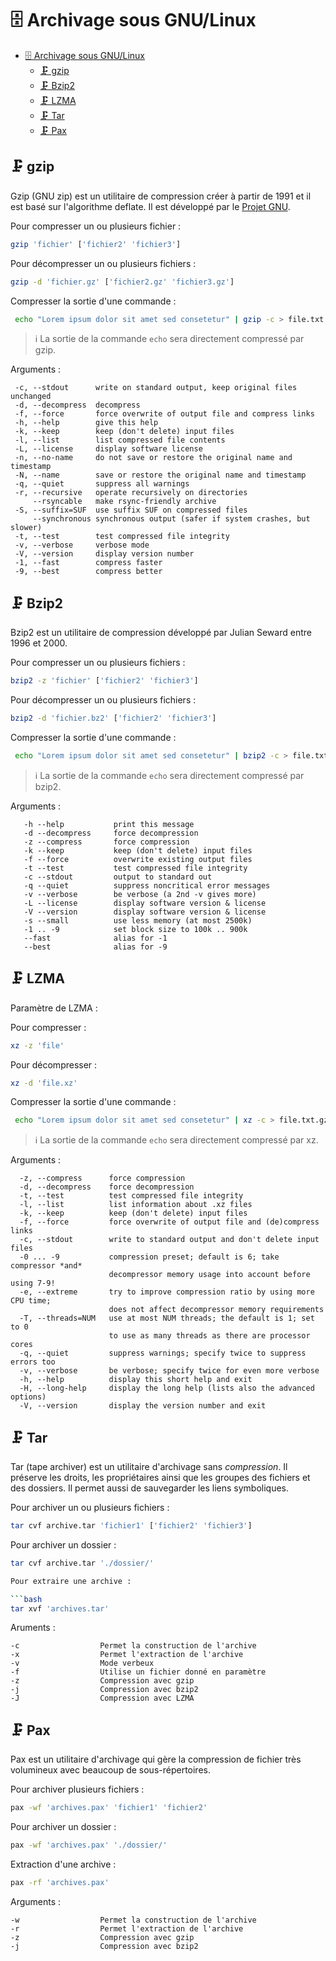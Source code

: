 # 🗄️ Archivage sous GNU/Linux

- [🗄️ Archivage sous GNU/Linux](#️-archivage-sous-gnulinux)
  - [🗜️ gzip](#️-gzip)
  - [🗜️ Bzip2](#️-bzip2)
  - [🗜️ LZMA](#️-lzma)
  - [🗜️ Tar](#️-tar)
  - [🗜️ Pax](#️-pax)

## 🗜️ gzip

Gzip (GNU zip) est un utilitaire de compression créer à partir de 1991 et il est basé sur l'algorithme deflate. Il est développé par le [Projet GNU](https://fr.wikipedia.org/wiki/Projet_GNU).

Pour compresser un ou plusieurs fichier :

```bash
gzip 'fichier' ['fichier2' 'fichier3']
```

Pour décompresser un ou plusieurs fichiers :

```bash
gzip -d 'fichier.gz' ['fichier2.gz' 'fichier3.gz']
```

Compresser la sortie d'une commande :

```bash
 echo "Lorem ipsum dolor sit amet sed consetetur" | gzip -c > file.txt.gz
 ```

 > ℹ️ La sortie de la commande `echo` sera directement compressé par gzip.

 Arguments :

 ```text
  -c, --stdout      write on standard output, keep original files unchanged
  -d, --decompress  decompress
  -f, --force       force overwrite of output file and compress links
  -h, --help        give this help
  -k, --keep        keep (don't delete) input files
  -l, --list        list compressed file contents
  -L, --license     display software license
  -n, --no-name     do not save or restore the original name and timestamp
  -N, --name        save or restore the original name and timestamp
  -q, --quiet       suppress all warnings
  -r, --recursive   operate recursively on directories
      --rsyncable   make rsync-friendly archive
  -S, --suffix=SUF  use suffix SUF on compressed files
      --synchronous synchronous output (safer if system crashes, but slower)
  -t, --test        test compressed file integrity
  -v, --verbose     verbose mode
  -V, --version     display version number
  -1, --fast        compress faster
  -9, --best        compress better
```

## 🗜️ Bzip2

Bzip2 est un utilitaire de compression développé par Julian Seward entre 1996 et 2000.

Pour compresser un ou plusieurs fichiers :

```bash
bzip2 -z 'fichier' ['fichier2' 'fichier3']
```

Pour décompresser un ou plusieurs fichiers :

```bash
bzip2 -d 'fichier.bz2' ['fichier2' 'fichier3']
```

Compresser la sortie d'une commande :

```bash
 echo "Lorem ipsum dolor sit amet sed consetetur" | bzip2 -c > file.txt.gz
 ```

 > ℹ️ La sortie de la commande `echo` sera directement compressé par bzip2.

Arguments :

```text
   -h --help           print this message
   -d --decompress     force decompression
   -z --compress       force compression
   -k --keep           keep (don't delete) input files
   -f --force          overwrite existing output files
   -t --test           test compressed file integrity
   -c --stdout         output to standard out
   -q --quiet          suppress noncritical error messages
   -v --verbose        be verbose (a 2nd -v gives more)
   -L --license        display software version & license
   -V --version        display software version & license
   -s --small          use less memory (at most 2500k)
   -1 .. -9            set block size to 100k .. 900k
   --fast              alias for -1
   --best              alias for -9
```

## 🗜️ LZMA

Paramètre de LZMA :

Pour compresser :

```bash
xz -z 'file'
```

Pour décompresser :

```bash
xz -d 'file.xz'
```

Compresser la sortie d'une commande :

```bash
 echo "Lorem ipsum dolor sit amet sed consetetur" | xz -c > file.txt.gz
 ```

 > ℹ️ La sortie de la commande `echo` sera directement compressé par xz.

Arguments :

```text
  -z, --compress      force compression
  -d, --decompress    force decompression
  -t, --test          test compressed file integrity
  -l, --list          list information about .xz files
  -k, --keep          keep (don't delete) input files
  -f, --force         force overwrite of output file and (de)compress links
  -c, --stdout        write to standard output and don't delete input files
  -0 ... -9           compression preset; default is 6; take compressor *and*
                      decompressor memory usage into account before using 7-9!
  -e, --extreme       try to improve compression ratio by using more CPU time;
                      does not affect decompressor memory requirements
  -T, --threads=NUM   use at most NUM threads; the default is 1; set to 0
                      to use as many threads as there are processor cores
  -q, --quiet         suppress warnings; specify twice to suppress errors too
  -v, --verbose       be verbose; specify twice for even more verbose
  -h, --help          display this short help and exit
  -H, --long-help     display the long help (lists also the advanced options)
  -V, --version       display the version number and exit
  ```

## 🗜️ Tar

Tar (tape archiver) est un utilitaire d'archivage sans _compression_. Il préserve les droits, les propriétaires ainsi que les groupes des fichiers et des dossiers. Il permet aussi de sauvegarder les liens symboliques.

Pour archiver un ou plusieurs fichiers :

```bash
tar cvf archive.tar 'fichier1' ['fichier2' 'fichier3']
```

Pour archiver un dossier :

```bash
tar cvf archive.tar './dossier/'

Pour extraire une archive :

```bash
tar xvf 'archives.tar'
```

Aruments :

```text
-c                  Permet la construction de l'archive
-x                  Permet l'extraction de l'archive
-v                  Mode verbeux
-f                  Utilise un fichier donné en paramètre
-z                  Compression avec gzip
-j                  Compression avec bzip2
-J                  Compression avec LZMA
```

## 🗜️ Pax

Pax est un utilitaire d'archivage qui gère la compression de fichier très volumineux avec beaucoup de sous-répertoires.

Pour archiver plusieurs fichiers :

```bash
pax -wf 'archives.pax' 'fichier1' 'fichier2'
```

Pour archiver un dossier :

```bash
pax -wf 'archives.pax' './dossier/'
```

Extraction d'une archive :

```bash
pax -rf 'archives.pax'
```

Arguments :

```text
-w                  Permet la construction de l'archive
-r                  Permet l'extraction de l'archive
-z                  Compression avec gzip
-j                  Compression avec bzip2
```
